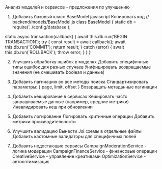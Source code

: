 Анализ моделей и сервисов - предложения по улучшению
1. Добавить базовый класс BaseModel
javascript
Копировать код
// backend/models/BaseModel.js
class BaseModel {
  static db = require('../config/database');
  
  static async transaction(callback) {
    await this.db.run('BEGIN TRANSACTION');
    try {
      const result = await callback();
      await this.db.run('COMMIT');
      return result;
    } catch (error) {
      await this.db.run('ROLLBACK');
      throw error;
    }
  }
}

2. Улучшить обработку ошибок в моделях
Добавить специфичные типы ошибок для разных случаев
Унифицировать возвращаемые значения (не смешивать boolean и данные)

3. Добавить пагинацию во все методы поиска
Стандартизировать параметры: { page, limit, offset }
Возвращать метаданные пагинации

4. Добавить кеширование в сервисах
Кешировать часто запрашиваемые данные (например, средние метрики)
Инвалидировать кеш при обновлении

5. Добавить логирование
Логировать критичные операции
Добавить метрики производительности

6. Улучшить валидацию
Вынести Joi схемы в отдельные файлы
Добавить кастомные валидаторы для специфичных полей

7. Добавить недостающие сервисы
CampaignModerationService - логика модерации
CampaignFinanceService - финансовые операции
CreativeService - управление креативами
OptimizationService - автооптимизация